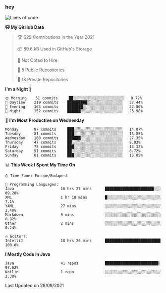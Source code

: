 ### hey

<!--START_SECTION:waka-->
![Lines of code](https://img.shields.io/badge/From%20Hello%20World%20I%27ve%20Written-77047%20lines%20of%20code-blue)

**🐱 My GitHub Data** 

> 🏆 629 Contributions in the Year 2021
 > 
> 📦 89.6 kB Used in GitHub's Storage 
 > 
> 🚫 Not Opted to Hire
 > 
> 📜 5 Public Repositories 
 > 
> 🔑 18 Private Repositories  
 > 
**I'm a Night 🦉** 

```text
🌞 Morning    51 commits     ██░░░░░░░░░░░░░░░░░░░░░░░   8.72% 
🌆 Daytime    219 commits    █████████░░░░░░░░░░░░░░░░   37.44% 
🌃 Evening    163 commits    ███████░░░░░░░░░░░░░░░░░░   27.86% 
🌙 Night      152 commits    ██████░░░░░░░░░░░░░░░░░░░   25.98%

```
📅 **I'm Most Productive on Wednesday** 

```text
Monday       87 commits     ███░░░░░░░░░░░░░░░░░░░░░░   14.87% 
Tuesday      81 commits     ███░░░░░░░░░░░░░░░░░░░░░░   13.85% 
Wednesday    160 commits    ██████░░░░░░░░░░░░░░░░░░░   27.35% 
Thursday     47 commits     ██░░░░░░░░░░░░░░░░░░░░░░░   8.03% 
Friday       78 commits     ███░░░░░░░░░░░░░░░░░░░░░░   13.33% 
Saturday     51 commits     ██░░░░░░░░░░░░░░░░░░░░░░░   8.72% 
Sunday       81 commits     ███░░░░░░░░░░░░░░░░░░░░░░   13.85%

```


📊 **This Week I Spent My Time On** 

```text
⌚︎ Time Zone: Europe/Budapest

💬 Programming Languages: 
Java                     16 hrs 27 mins      ██████████████████████░░░   89.28% 
XML                      1 hr 18 mins        █░░░░░░░░░░░░░░░░░░░░░░░░   7.1% 
YAML                     27 mins             ░░░░░░░░░░░░░░░░░░░░░░░░░   2.48% 
Markdown                 9 mins              ░░░░░░░░░░░░░░░░░░░░░░░░░   0.82% 
Other                    2 mins              ░░░░░░░░░░░░░░░░░░░░░░░░░   0.24%

🔥 Editors: 
IntelliJ                 18 hrs 26 mins      █████████████████████████   100.0%

```

**I Mostly Code in Java** 

```text
Java                     41 repos            ████████████████████████░   97.62% 
Kotlin                   1 repo              ░░░░░░░░░░░░░░░░░░░░░░░░░   2.38%

```



 Last Updated on 28/09/2021
<!--END_SECTION:waka-->
